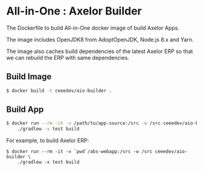 # All-in-One : Axelor Builder

The Dockerfile to build All-in-One docker image of build Axelor Apps.

The image includes OpenJDK8 from AdoptOpenJDK, Node.js 8.x and Yarn.

The image also caches build dependencies of the latest Axelor ERP
so that we can rebuild the ERP with same dependencies.

## Build Image

```sh
$ docker build -t ceeedev/aio-builder .
```

## Build App

```sh
$ docker run --rm -it -v /path/to/app-source:/src -w /src ceeedev/aio-builder \
	./gradlew -x test build
```

For example, to build Axelor ERP:

```
$ docker run --rm -it -v `pwd`/abs-webapp:/src -w /src ceeedev/aio-builder \
	./gradlew -x test build
```

